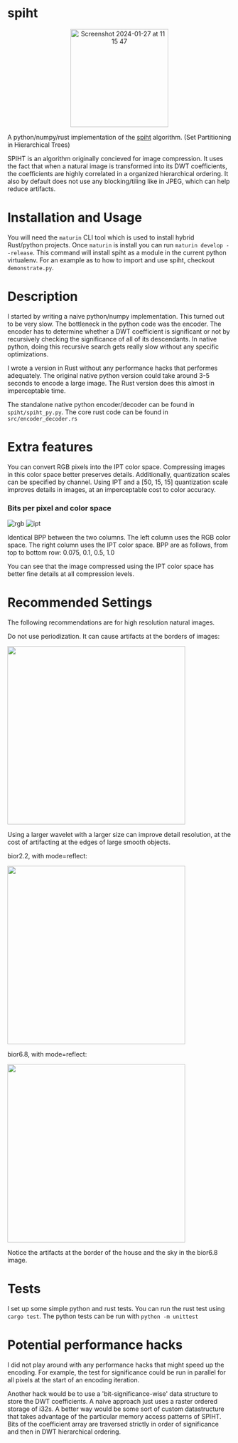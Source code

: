# spiht

<p align="center">
<img width="220" alt="Screenshot 2024-01-27 at 11 15 47" src="https://github.com/theAdamColton/spiht-py/assets/72479734/52d8375c-7ed9-44c4-9ace-71edd14dc25a">
</p>

A python/numpy/rust implementation of the [spiht](https://spiht.com/spiht1.html) algorithm. (Set Partitioning in Hierarchical Trees)

SPIHT is an algorithm originally concieved for image compression. It uses the fact that when a natural image is transformed into its DWT coefficients, the coefficients are highly correlated in a organized hierarchical ordering. It also by default does not use any blocking/tiling like in JPEG, which can help reduce artifacts. 

# Installation and Usage

You will need the `maturin` CLI tool which is used to install hybrid Rust/python projects. Once `maturin` is install you can run `maturin develop --release`. This command will install spiht as a module in the current python virtualenv. For an example as to how to import and use spiht, checkout `demonstrate.py`.

# Description

I started by writing a naive python/numpy implementation. This turned out to be very slow. The bottleneck in the python code was the encoder. The encoder has to determine whether a DWT coefficient is significant or not by recursively checking the significance of all of its descendants. In native python, doing this recursive search gets really slow without any specific optimizations.

I wrote a version in Rust without any performance hacks that performes adequately. The original native python version could take around 3-5 seconds to encode a large image. The Rust version does this almost in imperceptable time. 

The standalone native python encoder/decoder can be found in `spiht/spiht_py.py`. The core rust code can be found in `src/encoder_decoder.rs`

# Extra features

You can convert RGB pixels into the IPT color space. Compressing images in this color space better preserves details. Additionally, quantization scales can be specified by channel. Using IPT and a [50, 15, 15] quantization scale improves details in images, at an imperceptable cost to color accuracy.


### Bits per pixel and color space

![rgb](https://github.com/theAdamColton/spiht-py/assets/72479734/582b7599-12a1-424d-96dd-0e35848c34a9)
![ipt](https://github.com/theAdamColton/spiht-py/assets/72479734/5178e3ce-b618-4198-9c00-e36643e14c99)

Identical BPP between the two columns. The left column uses the RGB color space. The right column uses the IPT color space.
BPP are as follows, from top to bottom row: 0.075, 0.1, 0.5, 1.0

You can see that the image compressed using the IPT color space has better fine details at all compression levels.

# Recommended Settings

The following recommendations are for high resolution natural images.

Do not use periodization. It can cause artifacts at the borders of images:

<img width=400 src="https://github.com/theAdamColton/spiht-py/assets/72479734/47d5baea-b10f-494f-ac4a-ee37a6747939">


Using a larger wavelet with a larger size can improve detail resolution, at the cost of artifacting at the edges of large smooth objects.


bior2.2, with mode=reflect:

<img width=400 src="https://github.com/theAdamColton/spiht-py/assets/72479734/349877dc-d126-40de-959e-820b0628348c">


bior6.8, with mode=reflect:

<img width=400 src="https://github.com/theAdamColton/spiht-py/assets/72479734/28923105-a588-41a8-9f52-d85045f3e064">

Notice the artifacts at the border of the house and the sky in the bior6.8 image.

# Tests

I set up some simple python and rust tests. You can run the rust test using `cargo test`. The python tests can be run with `python -m unittest`

# Potential performance hacks

I did not play around with any performance hacks that might speed up the encoding. For example, the test for significance could be run in parallel for all pixels at the start of an encoding iteration.

Another hack would be to use a 'bit-significance-wise' data structure to store the DWT coefficients. A naive approach just uses a raster ordered storage of i32s. A better way would be some sort of custom datastructure that takes advantage of the particular memory access patterns of SPIHT. Bits of the coefficient array are traversed strictly in order of significance and then in DWT hierarchical ordering.
